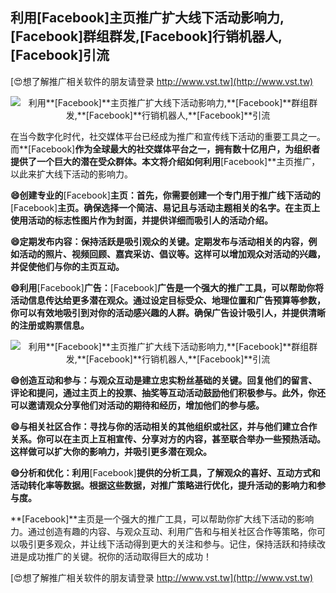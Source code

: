 ## **利用**[Facebook]**主页推广扩大线下活动影响力,**[Facebook]**群组群发,**[Facebook]**行销机器人,**[Facebook]**引流**

[😍想了解推广相关软件的朋友请登录 http://www.vst.tw](http://www.vst.tw)

 <center><img src="https://vst.tw/MP4/tuiguang/png/7.png" alt="利用**[Facebook]**主页推广扩大线下活动影响力,**[Facebook]**群组群发,**[Facebook]**行销机器人,**[Facebook]**引流"></center>

在当今数字化时代，社交媒体平台已经成为推广和宣传线下活动的重要工具之一。而**[Facebook]**作为全球最大的社交媒体平台之一，拥有数十亿用户，为组织者提供了一个巨大的潜在受众群体。本文将介绍如何利用**[Facebook]**主页推广，以此来扩大线下活动的影响力。

**😄创建专业的**[Facebook]**主页：首先，你需要创建一个专门用于推广线下活动的**[Facebook]**主页。确保选择一个简洁、易记且与活动主题相关的名字。在主页上使用活动的标志性图片作为封面，并提供详细而吸引人的活动介绍。**

**😄定期发布内容：保持活跃是吸引观众的关键。定期发布与活动相关的内容，例如活动的照片、视频回顾、嘉宾采访、倡议等。这样可以增加观众对活动的兴趣，并促使他们与你的主页互动。**

**😄利用**[Facebook]**广告：**[Facebook]**广告是一个强大的推广工具，可以帮助你将活动信息传达给更多潜在观众。通过设定目标受众、地理位置和广告预算等参数，你可以有效地吸引到对你的活动感兴趣的人群。确保广告设计吸引人，并提供清晰的注册或购票信息。**

 <center><img src="https://vst.tw/MP4/tuiguang/png/8.png" alt="利用**[Facebook]**主页推广扩大线下活动影响力,**[Facebook]**群组群发,**[Facebook]**行销机器人,**[Facebook]**引流"></center>

**😄创造互动和参与：与观众互动是建立忠实粉丝基础的关键。回复他们的留言、评论和提问，通过主页上的投票、抽奖等互动活动鼓励他们积极参与。此外，你还可以邀请观众分享他们对活动的期待和经历，增加他们的参与感。**

**😄与相关社区合作：寻找与你的活动相关的其他组织或社区，并与他们建立合作关系。你可以在主页上互相宣传、分享对方的内容，甚至联合举办一些预热活动。这样做可以扩大你的影响力，并吸引更多潜在观众。**

**😄分析和优化：利用**[Facebook]**提供的分析工具，了解观众的喜好、互动方式和活动转化率等数据。根据这些数据，对推广策略进行优化，提升活动的影响力和参与度。**

**[Facebook]**主页是一个强大的推广工具，可以帮助你扩大线下活动的影响力。通过创造有趣的内容、与观众互动、利用广告和与相关社区合作等策略，你可以吸引更多观众，并让线下活动得到更大的关注和参与。记住，保持活跃和持续改进是成功推广的关键。祝你的活动取得巨大的成功！

[😍想了解推广相关软件的朋友请登录 http://www.vst.tw](http://www.vst.tw)



